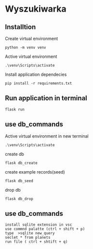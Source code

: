 # Wyszukiwarka

## Installtion

Create virtual environment
```
python -m venv venv
```

Active virtual environment
```
.\venv\Scripts\activate
```

Install application dependecies
```
pip install -r requirements.txt
```

## Run application in terminal 
```
flask run
```

## use db_commands

Active virtual environment in new terminal
```
.\venv\Scripts\activate
```

create db
```
flask db_create
```

create example records(seed)
```
flask db_seed
```


drop db
```
flask db_drop
```

## use db_commands
```
install sqlite extension in vsc
use commnd palatte (ctrl + shift + p)
type  >sqlite new_query
seclet * from planets
run file ( ctrl + shtift + q)
```


